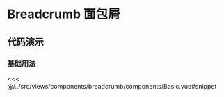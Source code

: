 # Breadcrumb 面包屑

## 代码演示

### 基础用法

<<< @/../src/views/components/breadcrumb/components/Basic.vue#snippet
